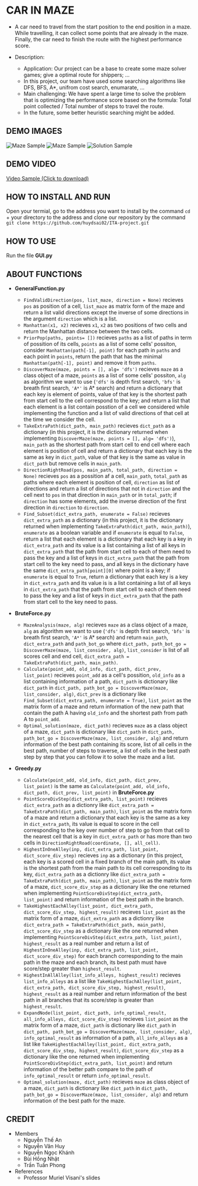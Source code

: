 # CAR IN MAZE
* A car need to travel from the start position to the end position in a maze. While travelling, it can collect some points that are already in the maze. Finally, the car need to finish the route with the highest performance score.
* Description:

  + Application: Our project can be a base to create some maze solver games; give a optimal route for shippers; ...
  + In this project, our team have used some searching algorithms like DFS, BFS, A*, unifrom cost search, enumarate, ...
  + Main challenging: We have spent a large time to solve the problem that is optimizing the performance score based on the formula: Total point collected / Total number of steps to travel the route.
  + In the future, some better heuristic searching might be added.  

## DEMO IMAGES
![Maze Sample](https://github.com/huydsai02/ITA-project/blob/main/img/Screen%20Shot%202021-12-19%20at%2015.52.12.png)
![Maze Sample](https://github.com/huydsai02/ITA-project/blob/main/img/Screen%20Shot%202021-12-19%20at%2015.52.28.png)
![Solution Sample](https://drive.google.com/file/d/1yJ-ICpVoVS7w1RIgebaoWul7kw9w4zes/view)

## DEMO VIDEO
[Video Sample (Click to download)](https://github.com/huydsai02/ITA-project/raw/main/img/Screen%20Recording%202021-12-19%20at%2016.02.07.mp4)

## HOW TO INSTALL AND RUN
Open your termial, go to the address you want to install by the command `cd` + your directory to the address and clone our repository by the command `git clone https://github.com/huydsai02/ITA-project.git` 

## HOW TO USE
Run the file **GUI.py**

## ABOUT FUNCTIONS
* **GeneralFunction.py** 
  * `FindValidDirection(pos, list_maze, direction = None)` recieves `pos` as position of a cell, `list_maze` as matrix form of the maze and return a list valid directions except the inverse of some directions in the argument `direction` which is a list.
  * `Manhattan(x1, x2)` recieves `x1`, `x2` as two positions of two cells and return the Manhattan distance between the two cells. 
  * `PriorPop(paths, points= [])` recieves `paths` as a list of paths in term of possition of its cells, `points` as a list of some cells' possiton, consider `Manhattan(path[-1], point)` for each path in `paths` and each point in `points`, return the path that has the minimal `Manhattan(path[-1], point)` and remove it from `paths`.
  * `DiscoverMaze(maze, points = [], alg= 'dfs')` recieves `maze` as a class object of a maze, `points` as a list of some cells' possiton, `alg` as algorithm  we want to use (`'dfs'` is depth first search, `'bfs'` is breath first search, `'A*'` is A* search) and return a dictionary that each key is element of points, value of that key is the shortest path from start cell to the cell correspond to the key; and return a list that each element is a list contain posstion of a cell we considered while implementing the function and a list of valid directions of that cell at the time we consider the cell.
  * `TakeExtraPath(dict_path, main_path)` recieves `dict_path` as a dictionary (in this project, it is the dictionary returned when implementing `DiscoverMaze(maze, points = [], alg= 'dfs')`), `main_path` as the shortest path from start cell to end cell where each element is position of cell and return a dictionary that each key is the same as key in `dict_path`, value of that key is the same as value in `dict_path` but remove cells in `main_path`.
  * `DirectionRightRoad(pos, main_path, total_path, direction = None)` recieves `pos` as a possition af a cell, `main_path`, `total_path` as paths where each element is position of cell, `direction` as list of directions and return a list of directions that not in `direction` and the cell next to `pos` in that direction in `main_path` or in `total_path`; if `direction` has some elements, add the inverse direction of the first direction in `direction` to `direction`.
  * `Find_Subset(dict_extra_path, enumerate = False)` recieves `dict_extra_path` as a dictionary (in this project, it is the dictionary returned when implementing `TakeExtraPath(dict_path, main_path)`), `enumerate` as a boolean variable and if `enumerate` is equal to `False`, return a list that each element is a dictionary that each key is a key in `dict_extra_path` and  its value is a list containing a list of all keys in `dict_extra_path` that the path from start cell to each of them need to pass the key and a list of keys in `dict_extra_path` that the path from start cell to the key need to pass, and all keys in the dictionary have the same `dict_extra_path[point][0]` where point is a key; if `enumerate` is equal to `True`, return a dictionary that each key is a key in `dict_extra_path` and its value is is a list containing a list of all keys in `dict_extra_path` that the path from start cell to each of them need to pass the key and a list of keys in `dict_extra_path` that the path from start cell to the key need to pass.

* **BruteForce.py**
  * `MazeAnalysis(maze, alg)` recieves `maze` as a class object of a maze, `alg` as algorithm  we want to use (`'dfs'` is depth first search, `'bfs'` is breath first search, `'A*'` is A* search) and return `main_path`, `dict_extra_path` and `path_bot_go` where `dict_path, path_bot_go = DiscoverMaze(maze, list_consider, alg)`, `list_consider` is list of all scores cell and end cell, `dict_extra_path = TakeExtraPath(dict_path, main_path)`.
  * `Calculate(point_add, old_info, dict_path, dict_prev, list_point)` recieves `point_add` as a cell's possition, `old_info` as a list containing information of a path, `dict_path` is dictionary like `dict_path` in `dict_path, path_bot_go = DiscoverMaze(maze, list_consider, alg)`, `dict_prev` is a dictionary like `Find_Subset(dict_extra_path, enumerate = True)`, `list_point` as the matrix form of a maze and return information of the new path that contain the path A having `old_info` and the shortest path from path A to `point_add`.
  * `Optimal_solution(maze, dict_path)` recieves `maze` as a class object of a maze, `dict_path` is dictionary like `dict_path` in `dict_path, path_bot_go = DiscoverMaze(maze, list_consider, alg)` and return information of the best path containing its score, list of all cells in the best path, number of steps to traverse, a list of cells in the best path step by step that you can follow it to solve the maze and a list.

* **Greedy.py**
  * `Calculate(point_add, old_info, dict_path, dict_prev, list_point)` is the same as `Calculate(point_add, old_info, dict_path, dict_prev, list_point)` in **BruteForce.py**
  * `PointScoreDivStep(dict_extra_path, list_point)` recieves `dict_extra_path` as a dictionry like `dict_extra_path = TakeExtraPath(dict_path, main_path)`, `list_point` as the matrix form of a maze and return a dictionary that each key is the same as a key in `dict_extra_path`, its value is equal to score in the cell corresponding to the key over number of step to go from that cell to the nearest cell that is a key in `dict_extra_path` or has more than two cells in `DirectionRightRoad(coordinate, [], all_cell)`. 
  * `HighestInOneAlley(inp, dict_extra_path, list_point, dict_score_div_step)` recieves `inp` as a dictionary (in this project, each key is a scored cell in a fixed branch of the main path, its value is the shortest path from the main path to its cell corresponding to its key, `dict_extra_path` as a dictionry like `dict_extra_path = TakeExtraPath(dict_path, main_path)`, `list_point` as the matrix form of a maze, `dict_score_div_step` as a dictionary like the one returned when implementing `PointScoreDivStep(dict_extra_path, list_point)` and return information of the best path in the branch.
  * `TakeHighestEachAlley(list_point, dict_extra_path, dict_score_div_step, highest_result)` recieves `list_point` as the matrix form of a maze, `dict_extra_path` as a dictionry like `dict_extra_path = TakeExtraPath(dict_path, main_path)`, `dict_score_div_step` as a dictionary like the one returned when implementing `PointScoreDivStep(dict_extra_path, list_point)`, `highest_result` as a real number and return a list of `HighestInOneAlley(inp, dict_extra_path, list_point, dict_score_div_step)` for each branch corresponding to the main path in the maze and each branch, its best path must have score/step greater than `highest_result`.
  * `HighestInAllAlley(list_info_alleys, highest_result)` recieves `list_info_alleys` as a list like `TakeHighestEachAlley(list_point, dict_extra_path, dict_score_div_step, highest_result)`, `highest_result` as a real number and return information of the best path in all branches that its score/step is greater than `highest_result`.
  * `ExpandNode(list_point, dict_path, info_optimal_result, all_info_alleys, dict_score_div_step)` recieves `list_point` as the matrix form of a maze, `dict_path` is dictionary like `dict_path` in `dict_path, path_bot_go = DiscoverMaze(maze, list_consider, alg)`, `info_optimal_result` as information of a path, `all_info_alleys` as a list like `TakeHighestEachAlley(list_point, dict_extra_path, dict_score_div_step, highest_result)`, `dict_score_div_step` as a dictionary like the one returned when implementing `PointScoreDivStep(dict_extra_path, list_point)` and return information of the better path compare to the path of `info_optimal_result` or return `info_optimal_result`. 
  * `Optimal_solution(maze, dict_path)` recieves `maze` as class object of a maze, `dict_path` is dictionary like `dict_path` in `dict_path, path_bot_go = DiscoverMaze(maze, list_consider, alg)` and return information of the best path for the maze.

## CREDIT
* Members
  * Nguyễn Thế An
  * Nguyễn Văn Huy
  * Nguyễn Ngọc Khánh
  * Bùi Hồng Nhật
  * Trần Tuấn Phong
* References
  * Professor Muriel Visani's slides





